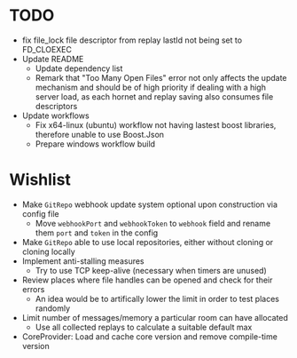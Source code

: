 # TODO
* fix file_lock file descriptor from replay lastId not being set to FD_CLOEXEC
* Update README
  * Update dependency list
  * Remark that "Too Many Open Files" error not only affects the update mechanism and should be of high priority if dealing with a high server load, as each hornet and replay saving also consumes file descriptors
* Update workflows
  * Fix x64-linux (ubuntu) workflow not having lastest boost libraries, therefore unable to use Boost.Json
  * Prepare windows workflow build

# Wishlist
* Make `GitRepo` webhook update system optional upon construction via config file
  * Move `webhookPort` and `webhookToken` to `webhook` field and rename them `port` and `token` in the config
* Make `GitRepo` able to use local repositories, either without cloning or cloning locally
* Implement anti-stalling measures
  * Try to use TCP keep-alive (necessary when timers are unused)
* Review places where file handles can be opened and check for their errors
  * An idea would be to artifically lower the limit in order to test places randomly
* Limit number of messages/memory a particular room can have allocated
  * Use all collected replays to calculate a suitable default max
* CoreProvider: Load and cache core version and remove compile-time version
